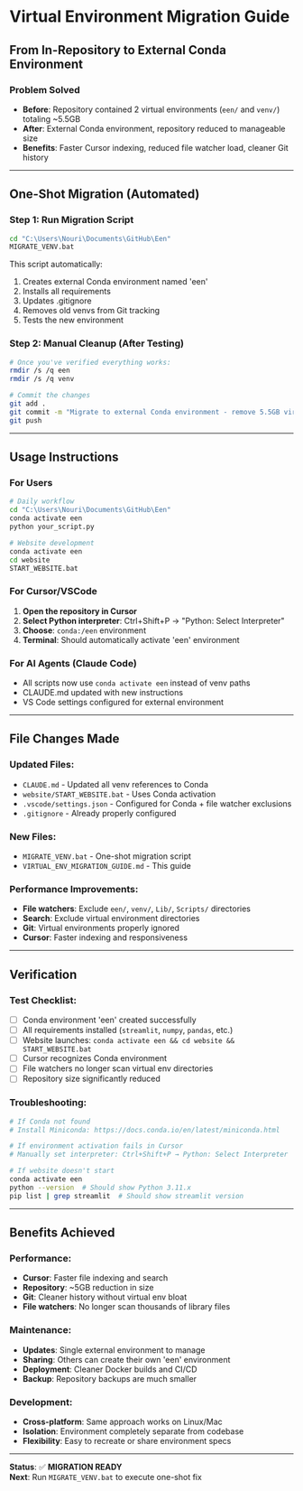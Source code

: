 # Virtual Environment Migration Guide
## From In-Repository to External Conda Environment

### Problem Solved
- **Before**: Repository contained 2 virtual environments (`een/` and `venv/`) totaling ~5.5GB
- **After**: External Conda environment, repository reduced to manageable size
- **Benefits**: Faster Cursor indexing, reduced file watcher load, cleaner Git history

---

## One-Shot Migration (Automated)

### Step 1: Run Migration Script
```bash
cd "C:\Users\Nouri\Documents\GitHub\Een"
MIGRATE_VENV.bat
```

This script automatically:
1. Creates external Conda environment named 'een'
2. Installs all requirements
3. Updates .gitignore 
4. Removes old venvs from Git tracking
5. Tests the new environment

### Step 2: Manual Cleanup (After Testing)
```bash
# Once you've verified everything works:
rmdir /s /q een
rmdir /s /q venv

# Commit the changes
git add .
git commit -m "Migrate to external Conda environment - remove 5.5GB virtual envs"
git push
```

---

## Usage Instructions

### For Users
```bash
# Daily workflow
cd "C:\Users\Nouri\Documents\GitHub\Een"
conda activate een
python your_script.py

# Website development
conda activate een
cd website
START_WEBSITE.bat
```

### For Cursor/VSCode
1. **Open the repository in Cursor**
2. **Select Python interpreter**: Ctrl+Shift+P → "Python: Select Interpreter"
3. **Choose**: `conda:/een` environment
4. **Terminal**: Should automatically activate 'een' environment

### For AI Agents (Claude Code)
- All scripts now use `conda activate een` instead of venv paths
- CLAUDE.md updated with new instructions
- VS Code settings configured for external environment

---

## File Changes Made

### Updated Files:
- `CLAUDE.md` - Updated all venv references to Conda
- `website/START_WEBSITE.bat` - Uses Conda activation
- `.vscode/settings.json` - Configured for Conda + file watcher exclusions
- `.gitignore` - Already properly configured

### New Files:
- `MIGRATE_VENV.bat` - One-shot migration script
- `VIRTUAL_ENV_MIGRATION_GUIDE.md` - This guide

### Performance Improvements:
- **File watchers**: Exclude `een/`, `venv/`, `Lib/`, `Scripts/` directories
- **Search**: Exclude virtual environment directories
- **Git**: Virtual environments properly ignored
- **Cursor**: Faster indexing and responsiveness

---

## Verification

### Test Checklist:
- [ ] Conda environment 'een' created successfully
- [ ] All requirements installed (`streamlit`, `numpy`, `pandas`, etc.)
- [ ] Website launches: `conda activate een && cd website && START_WEBSITE.bat`
- [ ] Cursor recognizes Conda environment
- [ ] File watchers no longer scan virtual env directories
- [ ] Repository size significantly reduced

### Troubleshooting:
```bash
# If Conda not found
# Install Miniconda: https://docs.conda.io/en/latest/miniconda.html

# If environment activation fails in Cursor
# Manually set interpreter: Ctrl+Shift+P → Python: Select Interpreter

# If website doesn't start
conda activate een
python --version  # Should show Python 3.11.x
pip list | grep streamlit  # Should show streamlit version
```

---

## Benefits Achieved

### Performance:
- **Cursor**: Faster file indexing and search
- **Repository**: ~5GB reduction in size
- **Git**: Cleaner history without virtual env bloat
- **File watchers**: No longer scan thousands of library files

### Maintenance:
- **Updates**: Single external environment to manage
- **Sharing**: Others can create their own 'een' environment
- **Deployment**: Cleaner Docker builds and CI/CD
- **Backup**: Repository backups are much smaller

### Development:
- **Cross-platform**: Same approach works on Linux/Mac
- **Isolation**: Environment completely separate from codebase
- **Flexibility**: Easy to recreate or share environment specs

---

**Status**: ✅ **MIGRATION READY**  
**Next**: Run `MIGRATE_VENV.bat` to execute one-shot fix